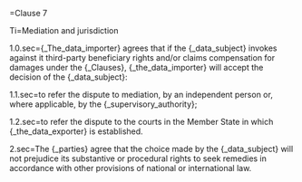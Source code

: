 =Clause 7

Ti=Mediation and jurisdiction

1.0.sec={_The_data_importer} agrees that if the {_data_subject} invokes against it third-party beneficiary rights and/or claims compensation for damages under the {_Clauses}, {_the_data_importer} will accept the decision of the {_data_subject}:

1.1.sec=to refer the dispute to mediation, by an independent person or, where applicable, by the {_supervisory_authority}; 

1.2.sec=to refer the dispute to the courts in the Member State in which {_the_data_exporter} is established.

2.sec=The {_parties} agree that the choice made by the {_data_subject} will not prejudice its substantive or procedural rights to seek remedies in accordance with other provisions of national or international law.